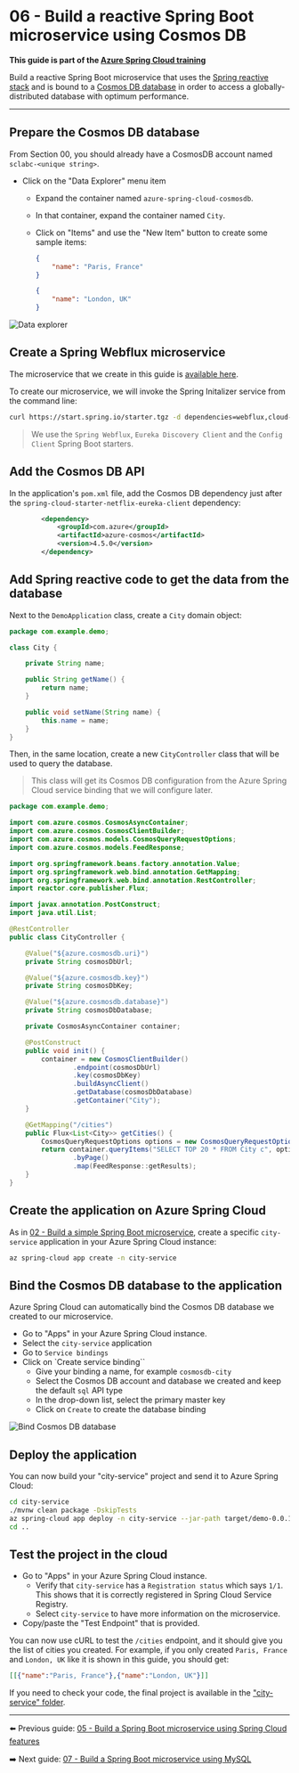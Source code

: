 # 06 - Build a reactive Spring Boot microservice using Cosmos DB

__This guide is part of the [Azure Spring Cloud training](../README.md)__

Build a reactive Spring Boot microservice that uses the [Spring reactive stack](https://docs.spring.io/spring/docs/current/spring-framework-reference/web-reactive.html) and is bound to a [Cosmos DB database](https://docs.microsoft.com/en-us/azure/cosmos-db/?WT.mc_id=azurespringcloud-github-judubois) in order to access a globally-distributed database with optimum performance.

---

## Prepare the Cosmos DB database

From Section 00, you should already have a CosmosDB account named `sclabc-<unique string>`.

- Click on the "Data Explorer" menu item
  - Expand the container named `azure-spring-cloud-cosmosdb`.
  - In that container, expand the container named `City`.
  - Click on "Items" and use the "New Item" button to create some sample items:

    ```json
    {
        "name": "Paris, France"
    }
    ```

    ```json
    {
        "name": "London, UK"
    }
    ```

![Data explorer](media/02-data-explorer.png)

## Create a Spring Webflux microservice

The microservice that we create in this guide is [available here](city-service/).

To create our microservice, we will invoke the Spring Initalizer service from the command line:

```bash
curl https://start.spring.io/starter.tgz -d dependencies=webflux,cloud-eureka,cloud-config-client -d baseDir=city-service -d bootVersion=2.3.8 -d javaVersion=1.8 | tar -xzvf -
```

> We use the `Spring Webflux`, `Eureka Discovery Client` and the `Config Client` Spring Boot starters.

## Add the Cosmos DB API

In the application's `pom.xml` file, add the Cosmos DB dependency just after the `spring-cloud-starter-netflix-eureka-client` dependency:

```xml
        <dependency>
            <groupId>com.azure</groupId>
            <artifactId>azure-cosmos</artifactId>
            <version>4.5.0</version>
        </dependency>
```

## Add Spring reactive code to get the data from the database

Next to the `DemoApplication` class, create a `City` domain object:

```java
package com.example.demo;

class City {

    private String name;

    public String getName() {
        return name;
    }

    public void setName(String name) {
        this.name = name;
    }
}
```

Then, in the same location, create a new `CityController` class that will be used to query the database.

> This class will get its Cosmos DB configuration from the Azure Spring Cloud service binding that we will configure later.

```java
package com.example.demo;

import com.azure.cosmos.CosmosAsyncContainer;
import com.azure.cosmos.CosmosClientBuilder;
import com.azure.cosmos.models.CosmosQueryRequestOptions;
import com.azure.cosmos.models.FeedResponse;

import org.springframework.beans.factory.annotation.Value;
import org.springframework.web.bind.annotation.GetMapping;
import org.springframework.web.bind.annotation.RestController;
import reactor.core.publisher.Flux;

import javax.annotation.PostConstruct;
import java.util.List;

@RestController
public class CityController {

    @Value("${azure.cosmosdb.uri}")
    private String cosmosDbUrl;

    @Value("${azure.cosmosdb.key}")
    private String cosmosDbKey;

    @Value("${azure.cosmosdb.database}")
    private String cosmosDbDatabase;

    private CosmosAsyncContainer container;

    @PostConstruct
    public void init() {
        container = new CosmosClientBuilder()
                .endpoint(cosmosDbUrl)
                .key(cosmosDbKey)
                .buildAsyncClient()
                .getDatabase(cosmosDbDatabase)
                .getContainer("City");
    }

    @GetMapping("/cities")
    public Flux<List<City>> getCities() {
        CosmosQueryRequestOptions options = new CosmosQueryRequestOptions();
        return container.queryItems("SELECT TOP 20 * FROM City c", options, City.class)
                .byPage()
                .map(FeedResponse::getResults);
    }
}
```

## Create the application on Azure Spring Cloud

As in [02 - Build a simple Spring Boot microservice](../02-build-a-simple-spring-boot-microservice/README.md), create a specific `city-service` application in your Azure Spring Cloud instance:

```bash
az spring-cloud app create -n city-service
```

## Bind the Cosmos DB database to the application

Azure Spring Cloud can automatically bind the Cosmos DB database we created to our microservice.

- Go to "Apps" in your Azure Spring Cloud instance.
- Select the `city-service` application
- Go to `Service bindings`
- Click on `Create service binding``
  - Give your binding a name, for example `cosmosdb-city`
  - Select the Cosmos DB account and database we created and keep the default `sql` API type
  - In the drop-down list, select the primary master key
  - Click on `Create` to create the database binding

![Bind Cosmos DB database](media/03-bind-service-cosmosdb.png)

## Deploy the application

You can now build your "city-service" project and send it to Azure Spring Cloud:

```bash
cd city-service
./mvnw clean package -DskipTests
az spring-cloud app deploy -n city-service --jar-path target/demo-0.0.1-SNAPSHOT.jar
cd ..
```

## Test the project in the cloud

- Go to "Apps" in your Azure Spring Cloud instance.
  - Verify that `city-service` has a `Registration status` which says `1/1`. This shows that it is correctly registered in Spring Cloud Service Registry.
  - Select `city-service` to have more information on the microservice.
- Copy/paste the "Test Endpoint" that is provided.

You can now use cURL to test the `/cities` endpoint, and it should give you the list of cities you created. For example, if you only created `Paris, France` and `London, UK` like it is shown in this guide, you should get:

```json
[[{"name":"Paris, France"},{"name":"London, UK"}]]
```

If you need to check your code, the final project is available in the ["city-service" folder](city-service/).

---

⬅️ Previous guide: [05 - Build a Spring Boot microservice using Spring Cloud features](../05-build-a-spring-boot-microservice-using-spring-cloud-features/README.md)

➡️ Next guide: [07 - Build a Spring Boot microservice using MySQL](../07-build-a-spring-boot-microservice-using-mysql/README.md)
